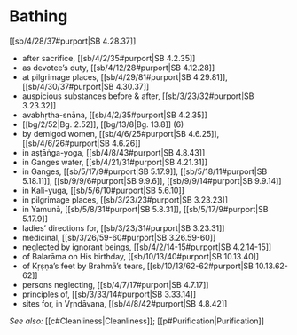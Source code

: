 # Bathing

[[sb/4/28/37#purport|SB 4.28.37]]

* after sacrifice, [[sb/4/2/35#purport|SB 4.2.35]]
* as devotee’s duty, [[sb/4/12/28#purport|SB 4.12.28]]
* at pilgrimage places, [[sb/4/29/81#purport|SB 4.29.81]], [[sb/4/30/37#purport|SB 4.30.37]]
* auspicious substances before & after, [[sb/3/23/32#purport|SB 3.23.32]]
* avabhṛtha-snāna, [[sb/4/2/35#purport|SB 4.2.35]]
*  [[bg/2/52|Bg. 2.52]], [[bg/13/8|Bg. 13.8]] (6)
* by demigod women, [[sb/4/6/25#purport|SB 4.6.25]], [[sb/4/6/26#purport|SB 4.6.26]]
* in aṣṭāṅga-yoga, [[sb/4/8/43#purport|SB 4.8.43]]
* in Ganges water, [[sb/4/21/31#purport|SB 4.21.31]]
* in Ganges, [[sb/5/17/9#purport|SB 5.17.9]], [[sb/5/18/11#purport|SB 5.18.11]], [[sb/9/9/6#purport|SB 9.9.6]], [[sb/9/9/14#purport|SB 9.9.14]]
* in Kali-yuga, [[sb/5/6/10#purport|SB 5.6.10]]
* in pilgrimage places, [[sb/3/23/23#purport|SB 3.23.23]]
* in Yamunā, [[sb/5/8/31#purport|SB 5.8.31]], [[sb/5/17/9#purport|SB 5.17.9]]
* ladies’ directions for, [[sb/3/23/31#purport|SB 3.23.31]]
* medicinal, [[sb/3/26/59-60#purport|SB 3.26.59-60]]
* neglected by ignorant beings, [[sb/4/2/14-15#purport|SB 4.2.14-15]]
* of Balarāma on His birthday, [[sb/10/13/40#purport|SB 10.13.40]]
* of Kṛṣṇa’s feet by Brahmā’s tears, [[sb/10/13/62-62#purport|SB 10.13.62-62]]
* persons neglecting, [[sb/4/7/17#purport|SB 4.7.17]]
* principles of, [[sb/3/33/14#purport|SB 3.33.14]]
* sites for, in Vṛndāvana, [[sb/4/8/42#purport|SB 4.8.42]]

*See also:* [[c#Cleanliness|Cleanliness]]; [[p#Purification|Purification]]
